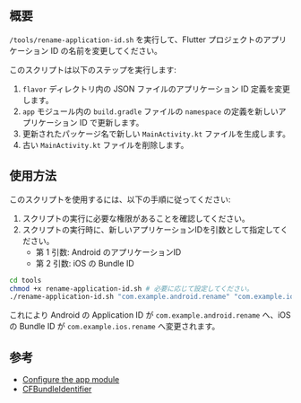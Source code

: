 ## 概要

`/tools/rename-application-id.sh` を実行して、Flutter プロジェクトのアプリケーション ID の名前を変更してください。

このスクリプトは以下のステップを実行します:

1. `flavor` ディレクトリ内の JSON ファイルのアプリケーション ID 定義を変更します。
2. `app` モジュール内の `build.gradle` ファイルの `namespace` の定義を新しいアプリケーション ID で更新します。
3. 更新されたパッケージ名で新しい `MainActivity.kt` ファイルを生成します。
4. 古い `MainActivity.kt` ファイルを削除します。

## 使用方法

このスクリプトを使用するには、以下の手順に従ってください:

1. スクリプトの実行に必要な権限があることを確認してください。
2. スクリプトの実行時に、新しいアプリケーションIDを引数として指定してください。
   - 第 1 引数: Android のアプリケーションID
   - 第 2 引数: iOS の Bundle ID

```sh
cd tools
chmod +x rename-application-id.sh # 必要に応じて設定してください。
./rename-application-id.sh "com.example.android.rename" "com.example.ios.rename"
```

これにより Android の Application ID が `com.example.android.rename` へ、iOS の Bundle ID が `com.example.ios.rename` へ変更されます。

## 参考

- [Configure the app module](https://developer.android.com/build/configure-app-module)
- [CFBundleIdentifier](https://developer.apple.com/documentation/bundleresources/information_property_list/cfbundleidentifier)
